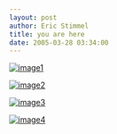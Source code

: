 ```yaml
---
layout: post
author: Eric Stimmel
title: you are here
date: 2005-03-28 03:34:00
--- 
```



[![image1][]][1]

[![image2][]][2]

[![image3][]][3]

[![image4][]][4]

  [image1]: http://photos1.blogger.com/img/5/3283/320/IMG_6398.jpg
  [1]: http://photos1.blogger.com/img/5/3283/640/IMG_6398.jpg
  [image2]: http://photos1.blogger.com/img/5/3283/320/IMG_6342.jpg
  [2]: http://photos1.blogger.com/img/5/3283/640/IMG_6342.jpg
  [image3]: http://photos1.blogger.com/img/5/3283/320/IMG_6440.jpg
  [3]: http://photos1.blogger.com/img/5/3283/640/IMG_6440.jpg
  [image4]: http://photos1.blogger.com/img/5/3283/320/IMG_6685.jpg
  [4]: http://photos1.blogger.com/img/5/3283/640/IMG_6685.jpg

